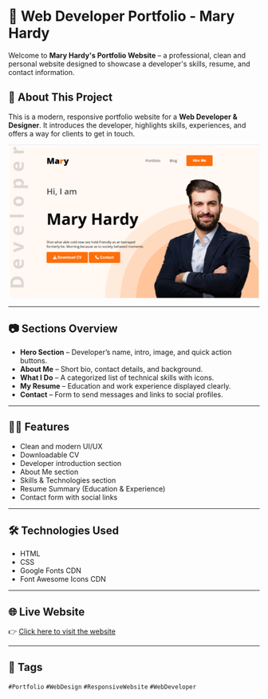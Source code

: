 # 💼 Web Developer Portfolio - Mary Hardy

Welcome to **Mary Hardy's Portfolio Website** – a professional, clean and personal website designed to showcase a developer's skills, resume, and contact information.

## 📌 About This Project

This is a modern, responsive portfolio website for a **Web Developer & Designer**. It introduces the developer, highlights skills, experiences, and offers a way for clients to get in touch.

![Homepage Preview](./images/portfolio-preview.png)


---

## 📷 Sections Overview

- **Hero Section** – Developer’s name, intro, image, and quick action buttons.
- **About Me** – Short bio, contact details, and background.
- **What I Do** – A categorized list of technical skills with icons.
- **My Resume** – Education and work experience displayed clearly.
- **Contact** – Form to send messages and links to social profiles.

---

## 🧑‍💻 Features

- Clean and modern UI/UX
- Downloadable CV
- Developer introduction section
- About Me section
- Skills & Technologies section
- Resume Summary (Education & Experience)
- Contact form with social links

---

## 🛠️ Technologies Used

- HTML  
- CSS  
- Google Fonts CDN  
- Font Awesome Icons CDN

---

## 🌐 Live Website

👉 [Click here to visit the website](https://ifthe16.github.io/web-developer-portfolio/)

---

## 🔖 Tags

`#Portfolio` `#WebDesign` `#ResponsiveWebsite` `#WebDeveloper`


